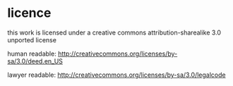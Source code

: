 licence
=======
this work is licensed under a creative commons attribution-sharealike 3.0 unported license

human readable: http://creativecommons.org/licenses/by-sa/3.0/deed.en_US

lawyer readable: http://creativecommons.org/licenses/by-sa/3.0/legalcode
